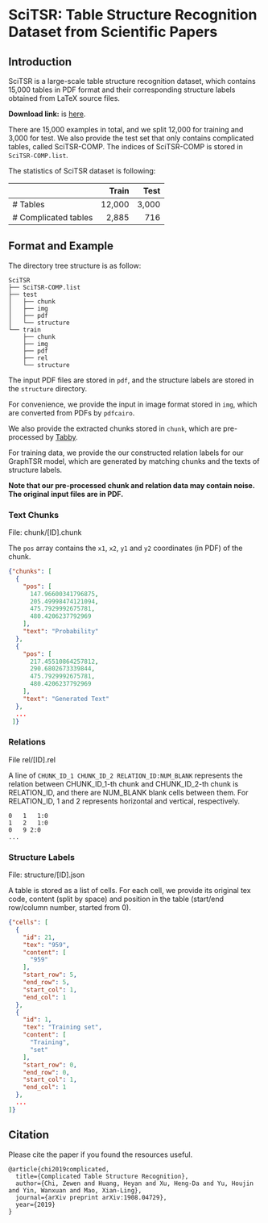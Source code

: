 # SciTSR: Table Structure Recognition Dataset from Scientific Papers

## Introduction

SciTSR is a large-scale table structure recognition dataset, which contains 15,000 tables in PDF format and their corresponding structure labels obtained from LaTeX source files.

**Download link:** is [here](https://drive.google.com/file/d/1qXaJblBg9sbPN0xknWsYls1aGGtlp4ZN/view?usp=sharing).

There are 15,000 examples in total, and we split 12,000 for training and 3,000 for test. We also provide the test set that only contains complicated tables, called SciTSR-COMP. The indices of SciTSR-COMP is stored in `SciTSR-COMP.list`.

The statistics of SciTSR dataset is following:

|                             |  Train |  Test |
| --------------------------- | -----: | ----: |
| \# Tables                   | 12,000 | 3,000 |
| \# Complicated tables       |  2,885 |   716 |

## Format and Example

The directory tree structure is as follow:

```
SciTSR
├── SciTSR-COMP.list
├── test
│   ├── chunk
│   ├── img
│   ├── pdf
│   └── structure
└── train
    ├── chunk
    ├── img
    ├── pdf
    ├── rel
    └── structure
```

The input PDF files are stored in `pdf`, and the structure labels are stored in the `structure` directory.

For convenience, we provide the input in image format stored in `img`, which are converted from PDFs by `pdfcairo`.

We also provide the extracted chunks stored in `chunk`, which are pre-processed by [Tabby](https://github.com/cellsrg/tabbypdf/).

For training data, we provide the our constructed relation labels for our GraphTSR model, which are generated by matching chunks and the texts of structure labels.

**Note that our pre-processed chunk and relation data may contain noise. The original input files are in PDF.**

### Text Chunks

File: chunk/[ID].chunk

The `pos` array contains the `x1`, `x2`, `y1` and `y2` coordinates (in PDF) of the chunk.

```json
{"chunks": [
  {
    "pos": [
      147.96600341796875,
      205.49998474121094,
      475.7929992675781,
      480.4206237792969
    ],
    "text": "Probability"
  },
  {
    "pos": [
      217.45510864257812,
      290.6802673339844,
      475.7929992675781,
      480.4206237792969
    ],
    "text": "Generated Text"
  },
  ...
 ]}
```

### Relations

File rel/[ID].rel

A line of `CHUNK_ID_1 CHUNK_ID_2 RELATION_ID:NUM_BLANK` represents the relation between CHUNK_ID_1-th chunk and CHUNK_ID_2-th chunk is RELATION_ID, and there are NUM_BLANK blank cells between them.
For RELATION_ID, 1 and 2 represents horizontal and vertical, respectively.

```
0	1	1:0
1	2	1:0
0	9 2:0
...
```

### Structure Labels

File: structure/[ID].json

A table is stored as a list of cells. For each cell, we provide its original tex code, content (split by space) and position in the table (start/end row/column number, started from 0).

```json
{"cells": [
  {
    "id": 21,
    "tex": "959",
    "content": [
      "959"
    ],
    "start_row": 5,
    "end_row": 5,
    "start_col": 1,
    "end_col": 1
  },
  {
    "id": 1,
    "tex": "Training set",
    "content": [
      "Training",
      "set"
    ],
    "start_row": 0,
    "end_row": 0,
    "start_col": 1,
    "end_col": 1
  },
  ...
]}
```


## Citation

Please cite the paper if you found the resources useful.

```
@article{chi2019complicated,
  title={Complicated Table Structure Recognition},
  author={Chi, Zewen and Huang, Heyan and Xu, Heng-Da and Yu, Houjin and Yin, Wanxuan and Mao, Xian-Ling},
  journal={arXiv preprint arXiv:1908.04729},
  year={2019}
}
```
